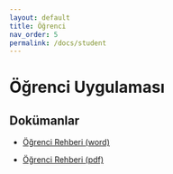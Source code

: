```yaml
---
layout: default
title: Öğrenci
nav_order: 5
permalink: /docs/student
---
```


# Öğrenci Uygulaması

## Dokümanlar
- [Öğrenci Rehberi (word)](https://toltek.com.tr/docs/Toltek.Campus.Student-v1.0.docx)

- [Öğrenci Rehberi (pdf)](https://toltek.com.tr/docs/Toltek.Campus.Student-v1.0.pdf)